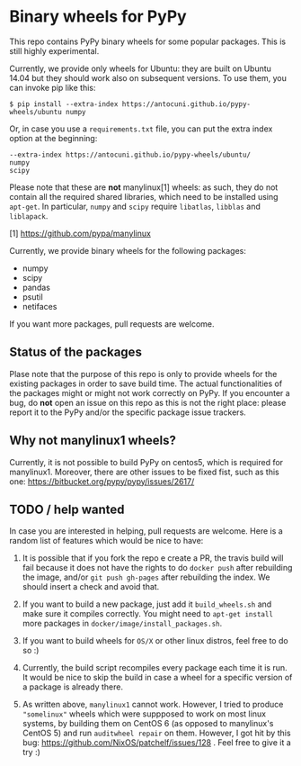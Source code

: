 # Binary wheels for PyPy

This repo contains PyPy binary wheels for some popular packages. This is still highly experimental.

Currently, we provide only wheels for Ubuntu: they are built on Ubuntu 14.04 but they should work also on subsequent versions. To use them, you can invoke pip like this:

```
$ pip install --extra-index https://antocuni.github.io/pypy-wheels/ubuntu numpy
```

Or, in case you use a `requirements.txt` file, you can put the extra index option at the beginning:

```
--extra-index https://antocuni.github.io/pypy-wheels/ubuntu/
numpy
scipy
```

Please note that these are **not** manylinux[1] wheels: as such, they do not contain all the required shared libraries, which need to be installed using `apt-get`. In particular, `numpy` and `scipy` require `libatlas`, `libblas` and `liblapack`.

[1] https://github.com/pypa/manylinux

Currently, we provide binary wheels for the following packages:

- numpy
- scipy
- pandas
- psutil
- netifaces

If you want more packages, pull requests are welcome.

## Status of the packages

Plase note that the purpose of this repo is only to provide wheels for the existing packages in order to save build time. The actual functionalities of the packages might or might not work correctly on PyPy. If you encounter a bug, do **not** open an issue on this repo as this is not the right place: please report it to the PyPy and/or the specific package issue trackers.

## Why not manylinux1 wheels?

Currently, it is not possible to build PyPy on centos5, which is required for manylinux1. Moreover, there are other issues to be fixed fist, such as this one: https://bitbucket.org/pypy/pypy/issues/2617/

## TODO / help wanted

In case you are interested in helping, pull requests are welcome. Here is a
random list of features which would be nice to have:

1. It is possible that if you fork the repo e create a PR, the travis build
   will fail because it does not have the rights to do `docker push` after
   rebuilding the image, and/or `git push gh-pages` after rebuilding the
   index. We should insert a check and avoid that.
   
2. If you want to build a new package, just add it `build_wheels.sh` and make
   sure it compiles correctly. You might need to `apt-get install` more
   packages in `docker/image/install_packages.sh`.
   
3. If you want to build wheels for `OS/X` or other linux distros, feel free to
   do so :)
   
4. Currently, the build script recompiles every package each time it is
   run. It would be nice to skip the build in case a wheel for a specific
   version of a package is already there.

5. As written above, `manylinux1` cannot work. However, I tried to produce
   `"somelinux"` wheels which were suppposed to work on most linux systems, by
   building them on CentOS 6 (as opposed to manylinux's CentOS 5) and run
   `auditwheel repair` on them. However, I got hit by this bug:
   https://github.com/NixOS/patchelf/issues/128 . Feel free to give it a try
   :)
